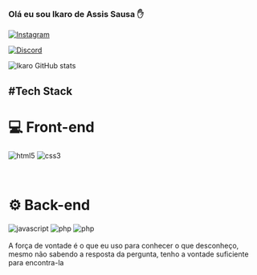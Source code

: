 

### Olá eu sou Ikaro de Assis Sausa ✋
[![Instagram](https://img.shields.io/badge/Instagram-E4405F?style=for-the-badge&logo=instagram&logoColor=white)](https://www.instagram.com/o_poeta_o/)

[![Discord](https://img.shields.io/badge/Discord-7289DA?style=for-the-badge&logo=discord&logoColor=white)](https://discord.com/channels/@me)

![Ikaro GitHub stats](https://github-readme-stats.vercel.app/api?username=capitaolebara&show_icons=true&theme=radical)

##  #Tech Stack
# 💻 Front-end
<div style="display: inline_block">
<img align="center" alt="html5" src="https://img.shields.io/badge/HTML5-E34F26?style=for-the-badge&logo=html5&logoColor=white"/>
<img align="center" alt="css3" src="https://img.shields.io/badge/CSS3-1572B6?style=for-the-badge&logo=css3&logoColor=white"/>
</div><br/><br/>

# ⚙️ Back-end
<div style="display: inline_block">
<img align="center" alt="javascript" src="https://img.shields.io/badge/JavaScript-F7DF1E?style=for-the-badge&logo=javascript&logoColor=black"/>
<img align="center" alt="php" src="https://img.shields.io/badge/PHP-777BB4?style=for-the-badge&logo=php&logoColor=white"/>
<img align="center" alt="php" src="https://img.shields.io/badge/MySQL-00000F?style=for-the-badge&logo=mysql&logoColor=white">
</div><br/>
A força de vontade é o que eu uso para conhecer o que desconheço, mesmo não sabendo a resposta da pergunta, tenho a vontade suficiente para encontra-la
